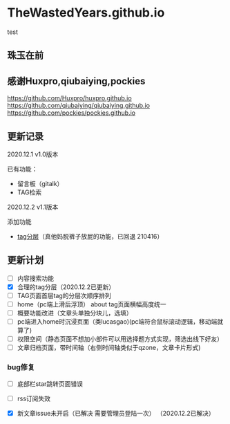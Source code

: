# TheWastedYears.github.io
test

## 珠玉在前
## 感谢Huxpro,qiubaiying,pockies
https://github.com/Huxpro/huxpro.github.io
https://github.com/qiubaiying/qiubaiying.github.io
https://github.com/pockies/pockies.github.io

## 更新记录

2020.12.1  v1.0版本  

 已有功能：

- 留言板（gitalk）
- TAG检索

2020.12.2 v1.1版本 

添加功能

- [tag分层](#TAG分层)（真他妈脱裤子放屁的功能，已回退 210416）

## 更新计划

- [ ] 内容搜索功能
- [x] 合理的tag分层（2020.12.2已更新）
- [ ] TAG页面首层tag的分层次顺序排列
- [ ] home（pc端上滑后浮顶） about tag页面横幅高度统一
- [ ] 概要功能改进（文章头单独分块儿，选填）
- [ ] pc端进入home时沉浸页面（类lucasgao)(pc端符合鼠标滚动逻辑，移动端就算了)
- [ ] 权限空间（静态页面不想加小部件可以用选择题方式实现，筛选出线下好友）
- [ ] 文章归档页面，带时间轴（右侧时间轴类似于qzone，文章卡片形式)

### bug修复

- [ ] 底部栏star跳转页面错误
- [ ] rss订阅失效
- [x] 新文章issue未开启（已解决 需要管理员登陆一次）  （2020.12.2已解决）
































